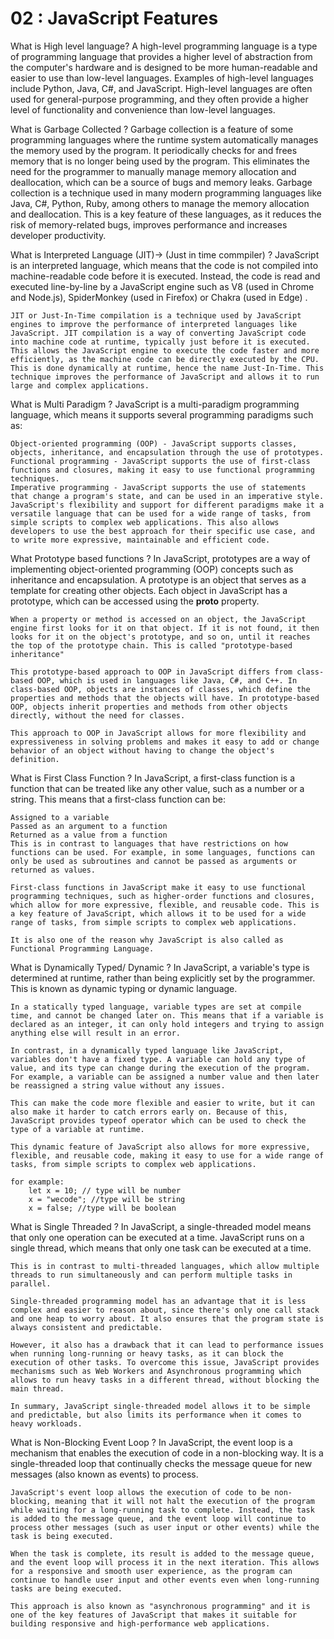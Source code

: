 # 02 : JavaScript Features

What is High level language?
A high-level programming language is a type of programming language that provides a higher level of abstraction from the computer's hardware and is designed to be more human-readable and easier to use than low-level languages. Examples of high-level languages include Python, Java, C#, and JavaScript. High-level languages are often used for general-purpose programming, and they often provide a higher level of functionality and convenience than low-level languages.

What is Garbage Collected ?
Garbage collection is a feature of some programming languages where the runtime system automatically manages the memory used by the program. It periodically checks for and frees memory that is no longer being used by the program. This eliminates the need for the programmer to manually manage memory allocation and deallocation, which can be a source of bugs and memory leaks. Garbage collection is a technique used in many modern programming languages like Java, C#, Python, Ruby, among others to manage the memory allocation and deallocation. This is a key feature of these languages, as it reduces the risk of memory-related bugs, improves performance and increases developer productivity.

What is Interpreted Language (JIT)-> (Just in time commpiler) ?
JavaScript is an interpreted language, which means that the code is not compiled into machine-readable code before it is executed. Instead, the code is read and executed line-by-line by a JavaScript engine such as V8 (used in Chrome and Node.js), SpiderMonkey (used in Firefox) or Chakra (used in Edge) .

    JIT or Just-In-Time compilation is a technique used by JavaScript engines to improve the performance of interpreted languages like JavaScript. JIT compilation is a way of converting JavaScript code into machine code at runtime, typically just before it is executed. This allows the JavaScript engine to execute the code faster and more efficiently, as the machine code can be directly executed by the CPU. This is done dynamically at runtime, hence the name Just-In-Time. This technique improves the performance of JavaScript and allows it to run large and complex applications.

What is Multi Paradigm ?
JavaScript is a multi-paradigm programming language, which means it supports several programming paradigms such as:

    Object-oriented programming (OOP) - JavaScript supports classes, objects, inheritance, and encapsulation through the use of prototypes.
    Functional programming - JavaScript supports the use of first-class functions and closures, making it easy to use functional programming techniques.
    Imperative programming - JavaScript supports the use of statements that change a program's state, and can be used in an imperative style.
    JavaScript's flexibility and support for different paradigms make it a versatile language that can be used for a wide range of tasks, from simple scripts to complex web applications. This also allows developers to use the best approach for their specific use case, and to write more expressive, maintainable and efficient code.

What Prototype based functions ?
In JavaScript, prototypes are a way of implementing object-oriented programming (OOP) concepts such as inheritance and encapsulation. A prototype is an object that serves as a template for creating other objects. Each object in JavaScript has a prototype, which can be accessed using the **proto** property.

    When a property or method is accessed on an object, the JavaScript engine first looks for it on that object. If it is not found, it then looks for it on the object's prototype, and so on, until it reaches the top of the prototype chain. This is called "prototype-based inheritance"

    This prototype-based approach to OOP in JavaScript differs from class-based OOP, which is used in languages like Java, C#, and C++. In class-based OOP, objects are instances of classes, which define the properties and methods that the objects will have. In prototype-based OOP, objects inherit properties and methods from other objects directly, without the need for classes.

    This approach to OOP in JavaScript allows for more flexibility and expressiveness in solving problems and makes it easy to add or change behavior of an object without having to change the object's definition.

What is First Class Function ?
In JavaScript, a first-class function is a function that can be treated like any other value, such as a number or a string. This means that a first-class function can be:

    Assigned to a variable
    Passed as an argument to a function
    Returned as a value from a function
    This is in contrast to languages that have restrictions on how functions can be used. For example, in some languages, functions can only be used as subroutines and cannot be passed as arguments or returned as values.

    First-class functions in JavaScript make it easy to use functional programming techniques, such as higher-order functions and closures, which allow for more expressive, flexible, and reusable code. This is a key feature of JavaScript, which allows it to be used for a wide range of tasks, from simple scripts to complex web applications.

    It is also one of the reason why JavaScript is also called as Functional Programming Language.

What is Dynamically Typed/ Dynamic ?
In JavaScript, a variable's type is determined at runtime, rather than being explicitly set by the programmer. This is known as dynamic typing or dynamic language.

    In a statically typed language, variable types are set at compile time, and cannot be changed later on. This means that if a variable is declared as an integer, it can only hold integers and trying to assign anything else will result in an error.

    In contrast, in a dynamically typed language like JavaScript, variables don't have a fixed type. A variable can hold any type of value, and its type can change during the execution of the program. For example, a variable can be assigned a number value and then later be reassigned a string value without any issues.

    This can make the code more flexible and easier to write, but it can also make it harder to catch errors early on. Because of this, JavaScript provides typeof operator which can be used to check the type of a variable at runtime.

    This dynamic feature of JavaScript also allows for more expressive, flexible, and reusable code, making it easy to use for a wide range of tasks, from simple scripts to complex web applications.

    for example:
        let x = 10; // type will be number
        x = "wecode"; //type will be string
        x = false; //type will be boolean

What is Single Threaded ?
In JavaScript, a single-threaded model means that only one operation can be executed at a time. JavaScript runs on a single thread, which means that only one task can be executed at a time.

    This is in contrast to multi-threaded languages, which allow multiple threads to run simultaneously and can perform multiple tasks in parallel.

    Single-threaded programming model has an advantage that it is less complex and easier to reason about, since there's only one call stack and one heap to worry about. It also ensures that the program state is always consistent and predictable.

    However, it also has a drawback that it can lead to performance issues when running long-running or heavy tasks, as it can block the execution of other tasks. To overcome this issue, JavaScript provides mechanisms such as Web Workers and Asynchronous programming which allows to run heavy tasks in a different thread, without blocking the main thread.

    In summary, JavaScript single-threaded model allows it to be simple and predictable, but also limits its performance when it comes to heavy workloads.

What is Non-Blocking Event Loop ?
In JavaScript, the event loop is a mechanism that enables the execution of code in a non-blocking way. It is a single-threaded loop that continually checks the message queue for new messages (also known as events) to process.

    JavaScript's event loop allows the execution of code to be non-blocking, meaning that it will not halt the execution of the program while waiting for a long-running task to complete. Instead, the task is added to the message queue, and the event loop will continue to process other messages (such as user input or other events) while the task is being executed.

    When the task is complete, its result is added to the message queue, and the event loop will process it in the next iteration. This allows for a responsive and smooth user experience, as the program can continue to handle user input and other events even when long-running tasks are being executed.

    This approach is also known as "asynchronous programming" and it is one of the key features of JavaScript that makes it suitable for building responsive and high-performance web applications.
